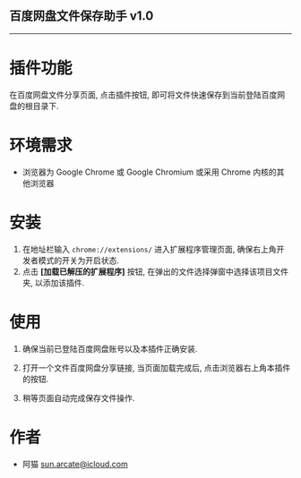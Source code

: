 百度网盘文件保存助手 v1.0
---
---

# 插件功能

在百度网盘文件分享页面, 点击插件按钮, 即可将文件快速保存到当前登陆百度网盘的根目录下.

# 环境需求

* 浏览器为 Google Chrome 或 Google Chromium 或采用 Chrome 内核的其他浏览器

# 安装

1. 在地址栏输入 `chrome://extensions/` 进入扩展程序管理页面, 确保右上角开发者模式的开关为开启状态.
2. 点击 **[加载已解压的扩展程序]** 按钮, 在弹出的文件选择弹窗中选择该项目文件夹, 以添加该插件.

# 使用

1. 确保当前已登陆百度网盘账号以及本插件正确安装.

2. 打开一个文件百度网盘分享链接, 当页面加载完成后, 点击浏览器右上角本插件的按钮.

3. 稍等页面自动完成保存文件操作.

# 作者

* 阿猫 sun.arcate@icloud.com